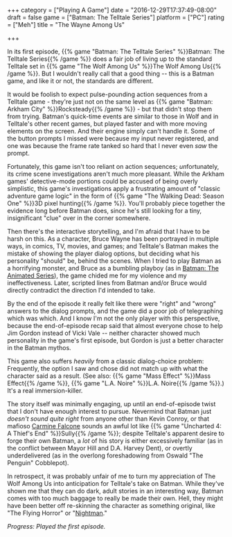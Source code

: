 +++
category = ["Playing A Game"]
date = "2016-12-29T17:37:49-08:00"
draft = false
game = ["Batman: The Telltale Series"]
platform = ["PC"]
rating = ["Meh"]
title = "The Wayne Among Us"

+++

In its first episode, {{% game "Batman: The Telltale Series" %}}Batman: The Telltale Series{{% /game %}} does a fair job of living up to the standard Telltale set in {{% game "The Wolf Among Us" %}}The Wolf Among Us{{% /game %}}.  But I wouldn't really call that a good thing -- this is a Batman game, and like it or not, the standards are different.

It would be foolish to expect pulse-pounding action sequences from a Telltale game - they're just not on the same level as {{% game "Batman: Arkham City" %}}Rocksteady{{% /game %}} - but that didn't stop them from trying.  Batman's quick-time events are similar to those in Wolf and in Telltale's other recent games, but played faster and with more moving elements on the screen.  And their engine simply can't handle it.  Some of the button prompts I missed were because my input never registered, and one was because the frame rate tanked so hard that I never even <i>saw</i> the prompt.

Fortunately, this game isn't too reliant on action sequences; <i>un</i>fortunately, its crime scene investigations aren't much more pleasant.  While the Arkham games' detective-mode portions could be accused of being overly simplistic, this game's investigations apply a frustrating amount of "classic adventure game logic" in the form of {{% game "The Walking Dead: Season One" %}}3D pixel hunting{{% /game %}}.  You'll probably piece together the evidence long before Batman does, since he's still looking for a tiny, insignificant "clue" over in the corner somewhere.

Then there's the interactive storytelling, and I'm afraid that I have to be harsh on this.  As a character, Bruce Wayne has been portrayed in multiple ways, in comics, TV, movies, and games; and Telltale's Batman makes the mistake of showing the player dialog options, but deciding what his personality "should" be, behind the scenes.  When I tried to play Batman as a horrifying monster, and Bruce as a bumbling playboy (as in <a href="https://en.wikipedia.org/wiki/Batman:_The_Animated_Series">Batman: The Animated Series</a>), the game chided me for my violence and my ineffectiveness.  Later, scripted lines from Batman and/or Bruce would directly contradict the direction I'd intended to take.

By the end of the episode it really felt like there were "right" and "wrong" answers to the dialog prompts, and the game did a poor job of telegraphing which was which.  And I know I'm not the only player with this perspective, because the end-of-episode recap said that almost everyone chose to help Jim Gordon instead of Vicki Vale -- neither character showed much personality in the game's first episode, but Gordon is just a better character in the Batman mythos.

This game also suffers <i>heavily</i> from a classic dialog-choice problem: Frequently, the option I saw and chose did not match up with what the character said as a result.  (See also: {{% game "Mass Effect" %}}Mass Effect{{% /game %}}, {{% game "L.A. Noire" %}}L.A. Noire{{% /game %}}.)  It's a real immersion-killer.

The story itself was minimally engaging, up until an end-of-episode twist that I don't have enough interest to pursue.  Nevermind that Batman just <i>doesn't sound quite right</i> from anyone other than Kevin Conroy, or that mafioso <a href="http://www.imdb.com/name/nm0569501">Carmine Falcone</a> sounds an awful lot like {{% game "Uncharted 4: A Thief's End" %}}Sully{{% /game %}}; despite Telltale's apparent desire to forge their own Batman, a <i>lot</i> of his story is either excessively familiar (as in the conflict between Mayor Hill and D.A. Harvey Dent), or overtly underdelivered (as in the overlong foreshadowing from Oswald "The Penguin" Cobblepot).

In retrospect, it was probably unfair of me to turn my appreciation of The Wolf Among Us into anticipation for Telltale's take on Batman.  While they've shown me that they can do dark, adult stories in an interesting way, Batman comes with too much baggage to really be made their own.  Hell, they might have been better off re-skinning the character as something original, like "The Flying Horror" or "<a href="http://itsalwayssunny.wikia.com/wiki/The_Nightman">Nightman</a>."

<i>Progress: Played the first episode.</i>

